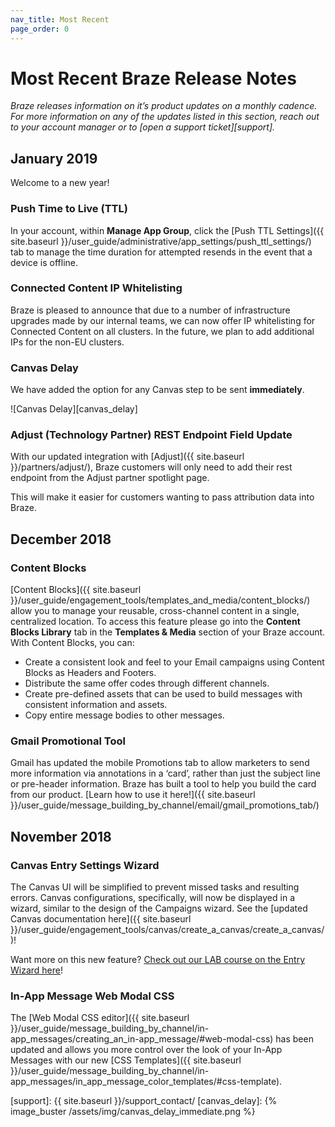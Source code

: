 ```yaml
---
nav_title: Most Recent
page_order: 0
---
```


# Most Recent Braze Release Notes

_Braze releases information on it’s product updates on a monthly cadence. For more information on any of the updates listed in this section, reach out to your account manager or to [open a support ticket][support]._

## January 2019

Welcome to a new year!

### Push Time to Live (TTL)

In your account, within __Manage App Group__, click the [Push TTL Settings]({{ site.baseurl }}/user_guide/administrative/app_settings/push_ttl_settings/) tab to manage the time duration for attempted resends in the event that a device is offline.

### Connected Content IP Whitelisting

Braze is pleased to announce that due to a number of infrastructure upgrades made by our internal teams, we can now offer IP whitelisting for Connected Content on all clusters. In the future, we plan to add additional IPs for the non-EU clusters.

### Canvas Delay

We have added the option for any Canvas step to be sent __immediately__.

![Canvas Delay][canvas_delay]

### Adjust (Technology Partner) REST Endpoint Field Update

With our updated integration with [Adjust]({{ site.baseurl }}/partners/adjust/), Braze customers will only need to add their rest endpoint from the Adjust partner spotlight page.

This will make it easier for customers wanting to pass attribution data into Braze.


## December 2018

### Content Blocks

[Content Blocks]({{ site.baseurl }}/user_guide/engagement_tools/templates_and_media/content_blocks/) allow you to manage your reusable, cross-channel content in a single, centralized location. To access this feature please go into the __Content Blocks Library__ tab in the __Templates & Media__ section of your Braze account. With Content Blocks, you can:
 - Create a consistent look and feel to your Email campaigns using Content Blocks as Headers and Footers.
 - Distribute the same offer codes through different channels.
 - Create pre-defined assets that can be used to build messages with consistent information and assets.
 - Copy entire message bodies to other messages.

### Gmail Promotional Tool

Gmail has updated the mobile Promotions tab to allow marketers to send more information via annotations in a ‘card’, rather than just the subject line or pre-header information. Braze has built a tool to help you build the card from our product. [Learn how to use it here!]({{ site.baseurl }}/user_guide/message_building_by_channel/email/gmail_promotions_tab/)

## November 2018

### Canvas Entry Settings Wizard

The Canvas UI will be simplified to prevent missed tasks and resulting errors. Canvas configurations, specifically, will now be displayed in a wizard, similar to the design of the Campaigns wizard. See the [updated Canvas documentation here]({{ site.baseurl }}/user_guide/engagement_tools/canvas/create_a_canvas/create_a_canvas/)!

Want more on this new feature? [Check out our LAB course on the Entry Wizard here](https://lab.braze.com/the-new-canvas-entry-step/264889/scorm/20z5ij5ublxbk)!


### In-App Message Web Modal CSS

The [Web Modal CSS editor]({{ site.baseurl }}/user_guide/message_building_by_channel/in-app_messages/creating_an_in-app_message/#web-modal-css) has been updated and allows you more control over the look of your In-App Messages with our new [CSS Templates]({{ site.baseurl }}/user_guide/message_building_by_channel/in-app_messages/in_app_message_color_templates/#css-template).



[support]: {{ site.baseurl }}/support_contact/
[canvas_delay]: {% image_buster /assets/img/canvas_delay_immediate.png %}
